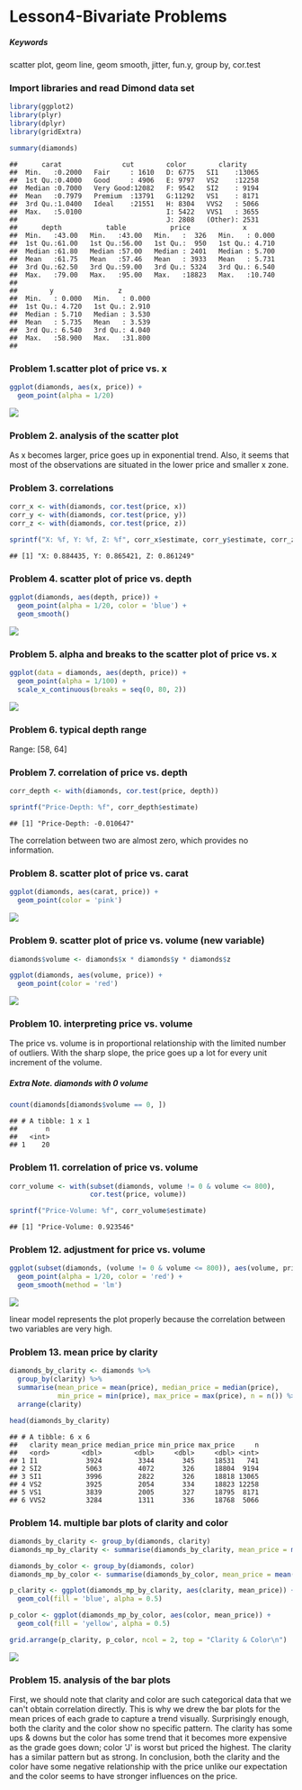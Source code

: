 Lesson4-Bivariate Problems
================

##### Keywords

scatter plot, geom line, geom smooth, jitter, fun.y, group by, cor.test

### Import libraries and read Dimond data set

``` r
library(ggplot2)
library(plyr)
library(dplyr)
library(gridExtra)

summary(diamonds)
```

    ##      carat               cut        color        clarity     
    ##  Min.   :0.2000   Fair     : 1610   D: 6775   SI1    :13065  
    ##  1st Qu.:0.4000   Good     : 4906   E: 9797   VS2    :12258  
    ##  Median :0.7000   Very Good:12082   F: 9542   SI2    : 9194  
    ##  Mean   :0.7979   Premium  :13791   G:11292   VS1    : 8171  
    ##  3rd Qu.:1.0400   Ideal    :21551   H: 8304   VVS2   : 5066  
    ##  Max.   :5.0100                     I: 5422   VVS1   : 3655  
    ##                                     J: 2808   (Other): 2531  
    ##      depth           table           price             x         
    ##  Min.   :43.00   Min.   :43.00   Min.   :  326   Min.   : 0.000  
    ##  1st Qu.:61.00   1st Qu.:56.00   1st Qu.:  950   1st Qu.: 4.710  
    ##  Median :61.80   Median :57.00   Median : 2401   Median : 5.700  
    ##  Mean   :61.75   Mean   :57.46   Mean   : 3933   Mean   : 5.731  
    ##  3rd Qu.:62.50   3rd Qu.:59.00   3rd Qu.: 5324   3rd Qu.: 6.540  
    ##  Max.   :79.00   Max.   :95.00   Max.   :18823   Max.   :10.740  
    ##                                                                  
    ##        y                z         
    ##  Min.   : 0.000   Min.   : 0.000  
    ##  1st Qu.: 4.720   1st Qu.: 2.910  
    ##  Median : 5.710   Median : 3.530  
    ##  Mean   : 5.735   Mean   : 3.539  
    ##  3rd Qu.: 6.540   3rd Qu.: 4.040  
    ##  Max.   :58.900   Max.   :31.800  
    ## 

### Problem 1.scatter plot of price vs. x

``` r
ggplot(diamonds, aes(x, price)) +
  geom_point(alpha = 1/20)
```

![](lesson4_problems_files/figure-markdown_github/unnamed-chunk-2-1.png)

### Problem 2. analysis of the scatter plot

As x becomes larger, price goes up in exponential trend. Also, it seems that most of the observations are situated in the lower price and smaller x zone.

### Problem 3. correlations

``` r
corr_x <- with(diamonds, cor.test(price, x))
corr_y <- with(diamonds, cor.test(price, y))
corr_z <- with(diamonds, cor.test(price, z))

sprintf("X: %f, Y: %f, Z: %f", corr_x$estimate, corr_y$estimate, corr_z$estimate)
```

    ## [1] "X: 0.884435, Y: 0.865421, Z: 0.861249"

### Problem 4. scatter plot of price vs. depth

``` r
ggplot(diamonds, aes(depth, price)) +
  geom_point(alpha = 1/20, color = 'blue') +
  geom_smooth()
```

![](lesson4_problems_files/figure-markdown_github/unnamed-chunk-4-1.png)

### Problem 5. alpha and breaks to the scatter plot of price vs. x

``` r
ggplot(data = diamonds, aes(depth, price)) + 
  geom_point(alpha = 1/100) +
  scale_x_continuous(breaks = seq(0, 80, 2))
```

![](lesson4_problems_files/figure-markdown_github/unnamed-chunk-5-1.png)

### Problem 6. typical depth range

Range: \[58, 64\]

### Problem 7. correlation of price vs. depth

``` r
corr_depth <- with(diamonds, cor.test(price, depth))

sprintf("Price-Depth: %f", corr_depth$estimate)
```

    ## [1] "Price-Depth: -0.010647"

The correlation between two are almost zero, which provides no information.

### Problem 8. scatter plot of price vs. carat

``` r
ggplot(diamonds, aes(carat, price)) +
  geom_point(color = 'pink')
```

![](lesson4_problems_files/figure-markdown_github/unnamed-chunk-7-1.png)

### Problem 9. scatter plot of price vs. volume (new variable)

``` r
diamonds$volume <- diamonds$x * diamonds$y * diamonds$z

ggplot(diamonds, aes(volume, price)) +
  geom_point(color = 'red')
```

![](lesson4_problems_files/figure-markdown_github/unnamed-chunk-8-1.png)

### Problem 10. interpreting price vs. volume

The price vs. volume is in proportional relationship with the limited number of outliers. With the sharp slope, the price goes up a lot for every unit increment of the volume.

##### Extra Note. diamonds with 0 volume

``` r
count(diamonds[diamonds$volume == 0, ])
```

    ## # A tibble: 1 x 1
    ##       n
    ##   <int>
    ## 1    20

### Problem 11. correlation of price vs. volume

``` r
corr_volume <- with(subset(diamonds, volume != 0 & volume <= 800),
                    cor.test(price, volume))

sprintf("Price-Volume: %f", corr_volume$estimate)
```

    ## [1] "Price-Volume: 0.923546"

### Problem 12. adjustment for price vs. volume

``` r
ggplot(subset(diamonds, (volume != 0 & volume <= 800)), aes(volume, price)) +
  geom_point(alpha = 1/20, color = 'red') +
  geom_smooth(method = 'lm')
```

![](lesson4_problems_files/figure-markdown_github/unnamed-chunk-11-1.png)

linear model represents the plot properly because the correlation between two variables are very high.

### Problem 13. mean price by clarity

``` r
diamonds_by_clarity <- diamonds %>%
  group_by(clarity) %>%
  summarise(mean_price = mean(price), median_price = median(price),
            min_price = min(price), max_price = max(price), n = n()) %>%
  arrange(clarity)

head(diamonds_by_clarity)
```

    ## # A tibble: 6 x 6
    ##   clarity mean_price median_price min_price max_price     n
    ##   <ord>        <dbl>        <dbl>     <dbl>     <dbl> <int>
    ## 1 I1            3924         3344       345     18531   741
    ## 2 SI2           5063         4072       326     18804  9194
    ## 3 SI1           3996         2822       326     18818 13065
    ## 4 VS2           3925         2054       334     18823 12258
    ## 5 VS1           3839         2005       327     18795  8171
    ## 6 VVS2          3284         1311       336     18768  5066

### Problem 14. multiple bar plots of clarity and color

``` r
diamonds_by_clarity <- group_by(diamonds, clarity)
diamonds_mp_by_clarity <- summarise(diamonds_by_clarity, mean_price = mean(price))

diamonds_by_color <- group_by(diamonds, color)
diamonds_mp_by_color <- summarise(diamonds_by_color, mean_price = mean(price))

p_clarity <- ggplot(diamonds_mp_by_clarity, aes(clarity, mean_price)) +
  geom_col(fill = 'blue', alpha = 0.5)

p_color <- ggplot(diamonds_mp_by_color, aes(color, mean_price)) +
  geom_col(fill = 'yellow', alpha = 0.5)

grid.arrange(p_clarity, p_color, ncol = 2, top = "Clarity & Color\n")
```

![](lesson4_problems_files/figure-markdown_github/unnamed-chunk-13-1.png)

### Problem 15. analysis of the bar plots

First, we should note that clarity and color are such categorical data that we can't obtain correlation directly. This is why we drew the bar plots for the mean prices of each grade to capture a trend visually. Surprisingly enough, both the clarity and the color show no specific pattern. The clarity has some ups & downs but the color has some trend that it becomes more expensive as the grade goes down; color 'J' is worst but priced the highest. The clarity has a similar pattern but as strong. In conclusion, both the clarity and the color have some negative relationship with the price unlike our expectation and the color seems to have stronger influences on the price.
